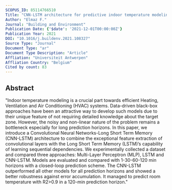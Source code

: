 ```yaml
---
SCOPUS_ID: 85114766510
Title: "CNN-LSTM architecture for predictive indoor temperature modeling"
Author: "Elmaz F."
Journal: "Building and Environment"
Publication Date: {'$date': '2021-12-01T00:00:00Z'}
Publication Year: 2021
DOI: "10.1016/j.buildenv.2021.108327"
Source Type: "Journal"
Document Type: "ar"
Document Type Description: "Article"
Affliation: "Universiteit Antwerpen"
Affliation Country: "Belgium"
Cited by count: 83
---
```


## Abstract
"Indoor temperature modeling is a crucial part towards efficient Heating, Ventilation and Air Conditioning (HVAC) systems. Data-driven black-box approaches have been an attractive way to develop such models due to their unique feature of not requiring detailed knowledge about the target zone. However, the noisy and non-linear nature of the problem remains a bottleneck especially for long prediction horizons. In this paper, we introduce a Convolutional Neural Networks-Long Short Term Memory (CNN-LSTM) architecture to combine the exceptional feature extraction of convolutional layers with the Long Short Term Memory (LSTM)’s capability of learning sequential dependencies. We experimentally collected a dataset and compared three approaches: Multi-Layer Perceptron (MLP), LSTM and CNN-LSTM. Models are evaluated and compared with 1-30-60-120 min horizons with a closed-loop prediction scheme. The CNN-LSTM outperformed all other models for all prediction horizons and showed a better robustness against error accumulation. It managed to predict room temperature with R2>0.9 in a 120-min prediction horizon."
